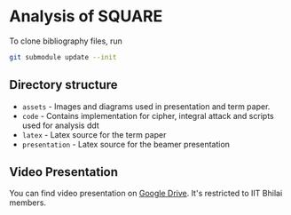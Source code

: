 # Analysis of SQUARE

To clone bibliography files, run

```bash
git submodule update --init
```

## Directory structure

- `assets` - Images and diagrams used in presentation and term paper.
- `code` - Contains implementation for cipher, integral attack and scripts used for analysis ddt
- `latex` - Latex source for the term paper
- `presentation` - Latex source for the beamer presentation

## Video Presentation
You can find video presentation on [Google Drive](https://drive.google.com/drive/folders/1T-zafHEgIpyEt7N6ECTmD79mjBi3_vWE?usp=sharing). It's restricted to IIT Bhilai members.